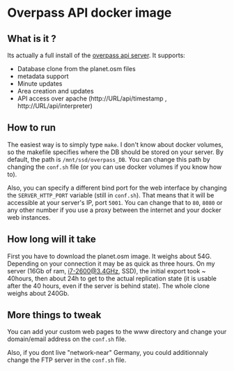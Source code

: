 # Overpass API docker image

## What is it ?
Its actually a full install of the [overpass api server](http://overpass-api.de/). It supports:

*  Database clone from the planet.osm files
* metadata support
* Minute updates
* Area creation and updates
* API access over apache (http://URL/api/timestamp , http://URL/api/interpreter)

## How to run
The easiest way is to simply type `make`.
I don't know about docker volumes, so the makefile specifies where the DB should 
be stored on your server. By default, the path is `/mnt/ssd/overpass_DB`. You 
can change this path by changing the `conf.sh` file (or you can use docker 
volumes if you know how to).

Also, you can specify a different bind port for the web interface by changing 
the `SERVER_HTTP_PORT` variable (still in `conf.sh`). That means that it will be 
accessible at your server's IP, port `5001`. You can change that to `80`, `8080` 
or any other number if you use a proxy between the internet and your docker web 
instances.

## How long will it take
First you have to download the planet.osm image. It weighs about 54G. Depending 
on your connection it may be as quick as three hours.
On my server (16Gb of ram, i7-2600@3.4GHz, SSD), the initial export took ~ 
40hours, then about 24h to get to the actual replication state (it is usable 
after the 40 hours, even if the server is behind state).  The whole clone weighs 
about 240Gb.

## More things to tweak
You can add your custom web pages to the www directory and change your 
domain/email address on the `conf.sh` file.

Also, if you dont live "network-near" Germany, you could additionnaly change the 
FTP server in the `conf.sh` file.
